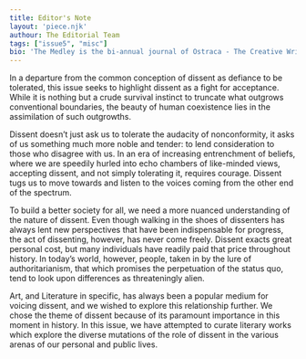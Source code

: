 ```yaml
---
title: Editor's Note
layout: 'piece.njk'
authour: The Editorial Team
tags: ["issue5", "misc"]
bio: 'The Medley is the bi-annual journal of Ostraca - The Creative Writing Society of Hansraj College, University of Delhi.'
---
```


In a departure from the common conception of dissent as defiance to be tolerated, this issue seeks to highlight dissent as a fight for acceptance. While it is nothing but a crude survival instinct to truncate what outgrows conventional boundaries, the beauty of human coexistence lies in the assimilation of such outgrowths.

Dissent doesn’t just ask us to tolerate the audacity of nonconformity, it asks of us something much more noble and tender: to lend consideration to those who disagree with us. In an era of increasing entrenchment of beliefs, where we are speedily hurled into echo chambers of like-minded views, accepting dissent, and not simply tolerating it, requires courage. Dissent tugs us to move towards and listen to the voices coming from the other end of the spectrum.

To build a better society for all, we need a more nuanced understanding of the nature of dissent. Even though walking in the shoes of dissenters has always lent new perspectives that have been indispensable for progress, the act of dissenting, however, has never come freely. Dissent exacts great personal cost, but many individuals have readily paid that price throughout history. In today’s world, however, people, taken in by the lure of authoritarianism, that which promises the perpetuation of the status quo, tend to look upon differences as threateningly alien.

Art, and Literature in specific, has always been a popular medium for voicing dissent, and we wished to explore this relationship further. We chose the theme of dissent because of its paramount importance in this moment in history. In this issue, we have attempted to curate literary works which explore the diverse mutations of the role of dissent in the various arenas of our personal and public lives.